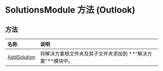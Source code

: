 
# SolutionsModule 方法 (Outlook)

## 方法



|**名称**|**说明**|
|:-----|:-----|
|[AddSolution](81d2edab-f8b3-340b-47b3-e98e780294ff.md)|将解决方案根文件夹及其子文件夹添加到 **"解决方案"**模块中。|

